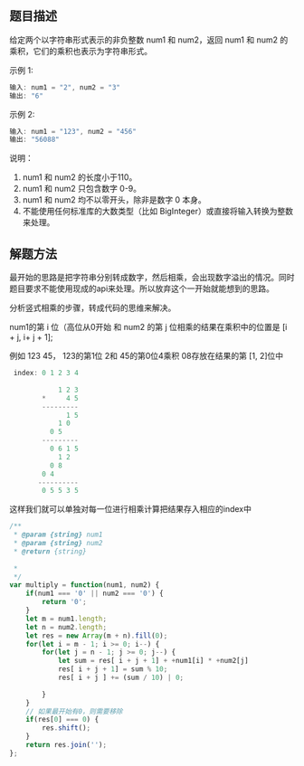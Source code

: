 ## 题目描述
给定两个以字符串形式表示的非负整数 num1 和 num2，返回 num1 和 num2 的乘积，它们的乘积也表示为字符串形式。

示例 1:
```js
输入: num1 = "2", num2 = "3"
输出: "6"
```
示例 2:
```js
输入: num1 = "123", num2 = "456"
输出: "56088"
```
说明：

1. num1 和 num2 的长度小于110。
2. num1 和 num2 只包含数字 0-9。
3. num1 和 num2 均不以零开头，除非是数字 0 本身。
4. 不能使用任何标准库的大数类型（比如 BigInteger）或直接将输入转换为整数来处理。

## 解题方法

最开始的思路是把字符串分别转成数字，然后相乘，会出现数字溢出的情况。同时题目要求不能使用现成的api来处理。所以放弃这个一开始就能想到的思路。

分析竖式相乘的步骤，转成代码的思维来解决。

num1的第 i 位（高位从0开始 和 num2 的第 j 位相乘的结果在乘积中的位置是 [i + j, i+ j + 1];

例如 123 45， 123的第1位 2和 45的第0位4乘积 08存放在结果的第 [1, 2]位中
```js
 index: 0 1 2 3 4
 
            1 2 3
        *     4 5
        ---------
              1 5
            1 0
          0 5
        ---------
          0 6 1 5
            1 2
          0 8
        0 4
       ----------
        0 5 5 3 5
```
这样我们就可以单独对每一位进行相乘计算把结果存入相应的index中
```js
/**
 * @param {string} num1
 * @param {string} num2
 * @return {string}
 
 * 
 */
var multiply = function(num1, num2) {
    if(num1 === '0' || num2 === '0') {
        return '0';
    }
    let m = num1.length;
    let n = num2.length;
    let res = new Array(m + n).fill(0);
    for(let i = m - 1; i >= 0; i--) {
        for(let j = n - 1; j >= 0; j--) {
            let sum = res[ i + j + 1] + +num1[i] * +num2[j]
            res[ i + j + 1] = sum % 10;
            res[ i + j ] += (sum / 10) | 0;
            
        }
    }
    // 如果最开始有0，则需要移除
    if(res[0] === 0) {
        res.shift();
    }
    return res.join('');
};
```